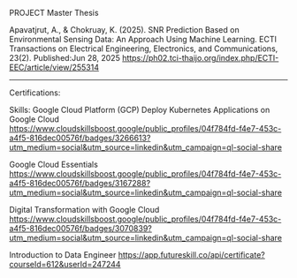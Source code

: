 PROJECT Master Thesis

Apavatjrut, A., & Chokruay, K. (2025).
SNR Prediction Based on Environmental Sensing Data: An Approach Using Machine Learning.
ECTI Transactions on Electrical Engineering, Electronics, and Communications, 23(2).
Published:Jun 28, 2025 https://ph02.tci-thaijo.org/index.php/ECTI-EEC/article/view/255314

--------------------------------------------------------------------------------------------------------------
Certifications:

Skills: Google Cloud Platform (GCP)
Deploy Kubernetes Applications on Google Cloud
https://www.cloudskillsboost.google/public_profiles/04f784fd-f4e7-453c-a4f5-816dec00576f/badges/3266613?utm_medium=social&utm_source=linkedin&utm_campaign=ql-social-share

Google Cloud Essentials
https://www.cloudskillsboost.google/public_profiles/04f784fd-f4e7-453c-a4f5-816dec00576f/badges/3167288?utm_medium=social&utm_source=linkedin&utm_campaign=ql-social-share

Digital Transformation with Google Cloud
https://www.cloudskillsboost.google/public_profiles/04f784fd-f4e7-453c-a4f5-816dec00576f/badges/3070839?utm_medium=social&utm_source=linkedin&utm_campaign=ql-social-share

Introduction to Data Engineer
https://app.futureskill.co/api/certificate?courseId=612&userId=247244
